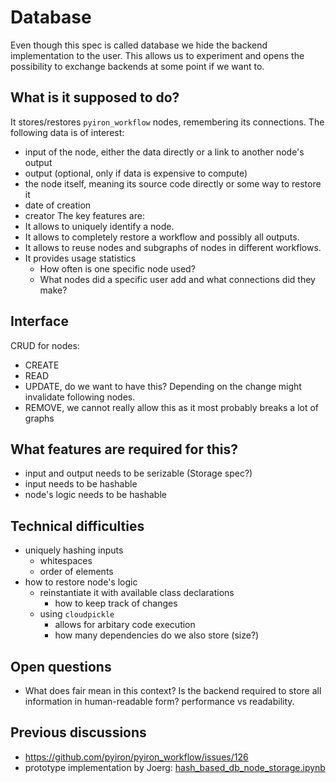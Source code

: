 # Database
Even though this spec is called database we hide the backend implementation to the user. This allows us to experiment and opens the possibility to exchange backends at some point if we want to.

## What is it supposed to do?
It stores/restores `pyiron_workflow` nodes, remembering its connections. 
The following data is of interest:
 - input of the node, either the data directly or a link to another node's output
 - output (optional, only if data is expensive to compute)
 - the node itself, meaning its source code directly or some way to restore it
 - date of creation
 - creator
The key features are:
 - It allows to uniquely identify a node.
 - It allows to completely restore a workflow and possibly all outputs.
 - It allows to reuse nodes and subgraphs of nodes in different workflows.
 - It provides usage statistics
   - How often is one specific node used?
   - What nodes did a specific user add and what connections did they make?

## Interface
CRUD for nodes:
 - CREATE
 - READ
 - UPDATE, do we want to have this? Depending on the change might invalidate following nodes.
 - REMOVE, we cannot really allow this as it most probably breaks a lot of graphs

## What features are required for this?
 - input and output needs to be serizable (Storage spec?)
 - input needs to be hashable
 - node's logic needs to be hashable

## Technical difficulties
 - uniquely hashing inputs
   - whitespaces
   - order of elements
 - how to restore node's logic
   - reinstantiate it with available class declarations
     - how to keep track of changes
   - using `cloudpickle`
     - allows for arbitary code execution
     - how many dependencies do we also store (size?)

## Open questions
 - What does fair mean in this context? Is the backend required to store all information in human-readable form? performance vs readability.

## Previous discussions
 - https://github.com/pyiron/pyiron_workflow/issues/126
 - prototype implementation by Joerg: [hash_based_db_node_storage.ipynb](https://github.com/pyiron/pyiron_nodes/blob/main/notebooks/hash_based_db_node_storage.ipynb)
